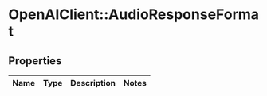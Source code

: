 # OpenAIClient::AudioResponseFormat

## Properties
Name | Type | Description | Notes
------------ | ------------- | ------------- | -------------

